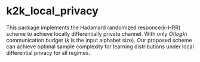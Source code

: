 # k2k_local_privacy
This package implements the Hadamard randomized responce(k-HRR) scheme to achieve locally differentially private channel. With only $O(log k)$ communication budget ($k$ is the input alphabet size). 
Our proposed scheme can achieve optimal sample complexity for learning distributions under local differential privacy for all regimes.
